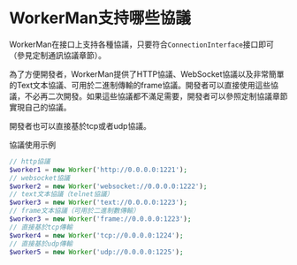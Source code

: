 # WorkerMan支持哪些協議

WorkerMan在接口上支持各種協議，只要符合```ConnectionInterface```接口即可（參見定制通訊協議章節）。

為了方便開發者，WorkerMan提供了HTTP協議、WebSocket協議以及非常簡單的Text文本協議、可用於二進制傳輸的frame協議。開發者可以直接使用這些協議，不必再二次開發。如果這些協議都不滿足需要，開發者可以參照定制協議章節實現自己的協議。

開發者也可以直接基於tcp或者udp協議。

協議使用示例
```php
// http協議
$worker1 = new Worker('http://0.0.0.0:1221');
// websocket協議
$worker2 = new Worker('websocket://0.0.0.0:1222');
// text文本協議（telnet協議）
$worker3 = new Worker('text://0.0.0.0:1223');
// frame文本協議（可用於二進制數傳輸）
$worker3 = new Worker('frame://0.0.0.0:1223');
// 直接基於tcp傳輸
$worker4 = new Worker('tcp://0.0.0.0:1224');
// 直接基於udp傳輸
$worker5 = new Worker('udp://0.0.0.0:1225');
```
